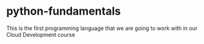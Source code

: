 # python-fundamentals

This is the first programming language that we are going to work with in our Cloud Development course 
